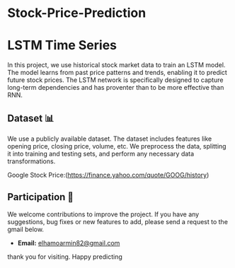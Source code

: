 # Stock-Price-Prediction

# LSTM Time Series
In this project, we use historical stock market data to train an LSTM model. The model learns from past price patterns and trends, enabling it to predict future stock prices. The LSTM network is specifically designed to capture long-term dependencies and has proventer than to be more effective than RNN.

## Dataset 📊
We use a publicly available dataset. The dataset includes features like opening price, closing price, volume, etc. We preprocess the data, splitting it into training and testing sets, and perform any necessary data transformations.

Google Stock Price:(https://finance.yahoo.com/quote/GOOG/history)

## Participation 🤝
We welcome contributions to improve the project. If you have any suggestions, bug fixes or new features to add, please send a request to the gmail below.
- **Email:** elhamoarmin82@gmail.com


thank you for visiting. Happy predicting
